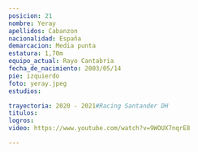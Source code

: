 ```yaml
---
posicion: 21
nombre: Yeray
apellidos: Cabanzon
nacionalidad: España
demarcacion: Media punta
estatura: 1,70m
equipo_actual: Rayo Cantabria
fecha_de_nacimiento: 2003/05/14
pie: izquierdo
foto: yeray.jpeg
estudios:

trayectoria: 2020 - 2021#Racing Santander DH
titulos:
logros: 
video: https://www.youtube.com/watch?v=9WOUX7nqrE8

---
```

